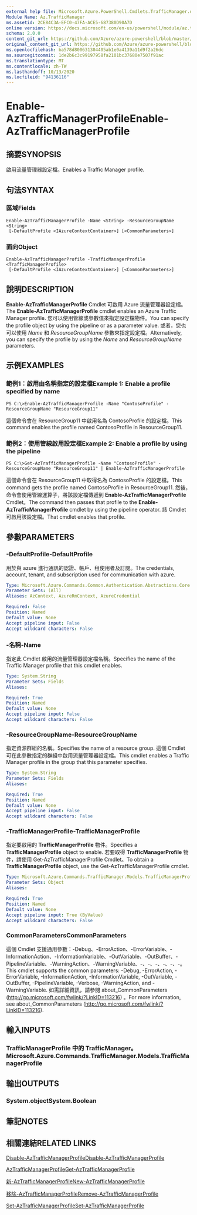 ```yaml
---
external help file: Microsoft.Azure.PowerShell.Cmdlets.TrafficManager.dll-Help.xml
Module Name: Az.TrafficManager
ms.assetid: 2CE84C3A-EFC0-47FA-ACE5-687380D90A7D
online version: https://docs.microsoft.com/en-us/powershell/module/az.trafficmanager/enable-aztrafficmanagerprofile
schema: 2.0.0
content_git_url: https://github.com/Azure/azure-powershell/blob/master/src/TrafficManager/TrafficManager/help/Enable-AzTrafficManagerProfile.md
original_content_git_url: https://github.com/Azure/azure-powershell/blob/master/src/TrafficManager/TrafficManager/help/Enable-AzTrafficManagerProfile.md
ms.openlocfilehash: ba578d800631304405ab1e0a4139a11d9f2a26dc
ms.sourcegitcommit: 1de2b6c3c99197958fa2101bc37680e7507f91ac
ms.translationtype: MT
ms.contentlocale: zh-TW
ms.lasthandoff: 10/13/2020
ms.locfileid: "94136116"
---
```

# <span data-ttu-id="9ef5d-101">Enable-AzTrafficManagerProfile</span><span class="sxs-lookup"><span data-stu-id="9ef5d-101">Enable-AzTrafficManagerProfile</span></span>

## <span data-ttu-id="9ef5d-102">摘要</span><span class="sxs-lookup"><span data-stu-id="9ef5d-102">SYNOPSIS</span></span>
<span data-ttu-id="9ef5d-103">啟用流量管理器設定檔。</span><span class="sxs-lookup"><span data-stu-id="9ef5d-103">Enables a Traffic Manager profile.</span></span>

## <span data-ttu-id="9ef5d-104">句法</span><span class="sxs-lookup"><span data-stu-id="9ef5d-104">SYNTAX</span></span>

### <span data-ttu-id="9ef5d-105">區域</span><span class="sxs-lookup"><span data-stu-id="9ef5d-105">Fields</span></span>
```
Enable-AzTrafficManagerProfile -Name <String> -ResourceGroupName <String>
 [-DefaultProfile <IAzureContextContainer>] [<CommonParameters>]
```

### <span data-ttu-id="9ef5d-106">面向</span><span class="sxs-lookup"><span data-stu-id="9ef5d-106">Object</span></span>
```
Enable-AzTrafficManagerProfile -TrafficManagerProfile <TrafficManagerProfile>
 [-DefaultProfile <IAzureContextContainer>] [<CommonParameters>]
```

## <span data-ttu-id="9ef5d-107">說明</span><span class="sxs-lookup"><span data-stu-id="9ef5d-107">DESCRIPTION</span></span>
<span data-ttu-id="9ef5d-108">**Enable-AzTrafficManagerProfile** Cmdlet 可啟用 Azure 流量管理器設定檔。</span><span class="sxs-lookup"><span data-stu-id="9ef5d-108">The **Enable-AzTrafficManagerProfile** cmdlet enables an Azure Traffic Manager profile.</span></span>
<span data-ttu-id="9ef5d-109">您可以使用管線或參數值來指定設定檔物件。</span><span class="sxs-lookup"><span data-stu-id="9ef5d-109">You can specify the profile object by using the pipeline or as a parameter value.</span></span>
<span data-ttu-id="9ef5d-110">或者，您也可以使用 *Name* 和 *ResourceGroupName* 參數來指定設定檔。</span><span class="sxs-lookup"><span data-stu-id="9ef5d-110">Alternatively, you can specify the profile by using the *Name* and *ResourceGroupName* parameters.</span></span>

## <span data-ttu-id="9ef5d-111">示例</span><span class="sxs-lookup"><span data-stu-id="9ef5d-111">EXAMPLES</span></span>

### <span data-ttu-id="9ef5d-112">範例1：啟用由名稱指定的設定檔</span><span class="sxs-lookup"><span data-stu-id="9ef5d-112">Example 1: Enable a profile specified by name</span></span>
```
PS C:\>Enable-AzTrafficManagerProfile -Name "ContosoProfile" -ResourceGroupName "ResourceGroup11"
```

<span data-ttu-id="9ef5d-113">這個命令會在 ResourceGroup11 中啟用名為 ContosoProfile 的設定檔。</span><span class="sxs-lookup"><span data-stu-id="9ef5d-113">This command enables the profile named ContosoProfile in ResourceGroup11.</span></span>

### <span data-ttu-id="9ef5d-114">範例2：使用管線啟用設定檔</span><span class="sxs-lookup"><span data-stu-id="9ef5d-114">Example 2: Enable a profile by using the pipeline</span></span>
```
PS C:\>Get-AzTrafficManagerProfile -Name "ContosoProfile" -ResourceGroupName "ResourceGroup11" | Enable-AzTrafficManagerProfile
```

<span data-ttu-id="9ef5d-115">這個命令會在 ResourceGroup11 中取得名為 ContosoProfile 的設定檔。</span><span class="sxs-lookup"><span data-stu-id="9ef5d-115">This command gets the profile named ContosoProfile in ResourceGroup11.</span></span>
<span data-ttu-id="9ef5d-116">然後，命令會使用管線運算子，將該設定檔傳遞到 **Enable-AzTrafficManagerProfile** Cmdlet。</span><span class="sxs-lookup"><span data-stu-id="9ef5d-116">The command then passes that profile to the **Enable-AzTrafficManagerProfile** cmdlet by using the pipeline operator.</span></span>
<span data-ttu-id="9ef5d-117">該 Cmdlet 可啟用該設定檔。</span><span class="sxs-lookup"><span data-stu-id="9ef5d-117">That cmdlet enables that profile.</span></span>

## <span data-ttu-id="9ef5d-118">參數</span><span class="sxs-lookup"><span data-stu-id="9ef5d-118">PARAMETERS</span></span>

### <span data-ttu-id="9ef5d-119">-DefaultProfile</span><span class="sxs-lookup"><span data-stu-id="9ef5d-119">-DefaultProfile</span></span>
<span data-ttu-id="9ef5d-120">用於與 azure 進行通訊的認證、帳戶、租使用者及訂閱。</span><span class="sxs-lookup"><span data-stu-id="9ef5d-120">The credentials, account, tenant, and subscription used for communication with azure.</span></span>

```yaml
Type: Microsoft.Azure.Commands.Common.Authentication.Abstractions.Core.IAzureContextContainer
Parameter Sets: (All)
Aliases: AzContext, AzureRmContext, AzureCredential

Required: False
Position: Named
Default value: None
Accept pipeline input: False
Accept wildcard characters: False
```

### <span data-ttu-id="9ef5d-121">-名稱</span><span class="sxs-lookup"><span data-stu-id="9ef5d-121">-Name</span></span>
<span data-ttu-id="9ef5d-122">指定此 Cmdlet 啟用的流量管理器設定檔名稱。</span><span class="sxs-lookup"><span data-stu-id="9ef5d-122">Specifies the name of the Traffic Manager profile that this cmdlet enables.</span></span>

```yaml
Type: System.String
Parameter Sets: Fields
Aliases:

Required: True
Position: Named
Default value: None
Accept pipeline input: False
Accept wildcard characters: False
```

### <span data-ttu-id="9ef5d-123">-ResourceGroupName</span><span class="sxs-lookup"><span data-stu-id="9ef5d-123">-ResourceGroupName</span></span>
<span data-ttu-id="9ef5d-124">指定資源群組的名稱。</span><span class="sxs-lookup"><span data-stu-id="9ef5d-124">Specifies the name of a resource group.</span></span>
<span data-ttu-id="9ef5d-125">這個 Cmdlet 可在此參數指定的群組中啟用流量管理器設定檔。</span><span class="sxs-lookup"><span data-stu-id="9ef5d-125">This cmdlet enables a Traffic Manager profile in the group that this parameter specifies.</span></span>

```yaml
Type: System.String
Parameter Sets: Fields
Aliases:

Required: True
Position: Named
Default value: None
Accept pipeline input: False
Accept wildcard characters: False
```

### <span data-ttu-id="9ef5d-126">-TrafficManagerProfile</span><span class="sxs-lookup"><span data-stu-id="9ef5d-126">-TrafficManagerProfile</span></span>
<span data-ttu-id="9ef5d-127">指定要啟用的 **TrafficManagerProfile** 物件。</span><span class="sxs-lookup"><span data-stu-id="9ef5d-127">Specifies a **TrafficManagerProfile** object to enable.</span></span>
<span data-ttu-id="9ef5d-128">若要取得 **TrafficManagerProfile** 物件，請使用 Get-AzTrafficManagerProfile Cmdlet。</span><span class="sxs-lookup"><span data-stu-id="9ef5d-128">To obtain a **TrafficManagerProfile** object, use the Get-AzTrafficManagerProfile cmdlet.</span></span>

```yaml
Type: Microsoft.Azure.Commands.TrafficManager.Models.TrafficManagerProfile
Parameter Sets: Object
Aliases:

Required: True
Position: Named
Default value: None
Accept pipeline input: True (ByValue)
Accept wildcard characters: False
```

### <span data-ttu-id="9ef5d-129">CommonParameters</span><span class="sxs-lookup"><span data-stu-id="9ef5d-129">CommonParameters</span></span>
<span data-ttu-id="9ef5d-130">這個 Cmdlet 支援通用參數：-Debug、-ErrorAction、-ErrorVariable、-InformationAction、-InformationVariable、-OutVariable、-OutBuffer、-PipelineVariable、-WarningAction、-WarningVariable、-、-、-、-、-、-。</span><span class="sxs-lookup"><span data-stu-id="9ef5d-130">This cmdlet supports the common parameters: -Debug, -ErrorAction, -ErrorVariable, -InformationAction, -InformationVariable, -OutVariable, -OutBuffer, -PipelineVariable, -Verbose, -WarningAction, and -WarningVariable.</span></span> <span data-ttu-id="9ef5d-131">如需詳細資訊，請參閱 about_CommonParameters (http://go.microsoft.com/fwlink/?LinkID=113216) 。</span><span class="sxs-lookup"><span data-stu-id="9ef5d-131">For more information, see about_CommonParameters (http://go.microsoft.com/fwlink/?LinkID=113216).</span></span>

## <span data-ttu-id="9ef5d-132">輸入</span><span class="sxs-lookup"><span data-stu-id="9ef5d-132">INPUTS</span></span>

### <span data-ttu-id="9ef5d-133">TrafficManagerProfile 中的 TrafficManager。</span><span class="sxs-lookup"><span data-stu-id="9ef5d-133">Microsoft.Azure.Commands.TrafficManager.Models.TrafficManagerProfile</span></span>

## <span data-ttu-id="9ef5d-134">輸出</span><span class="sxs-lookup"><span data-stu-id="9ef5d-134">OUTPUTS</span></span>

### <span data-ttu-id="9ef5d-135">System.object</span><span class="sxs-lookup"><span data-stu-id="9ef5d-135">System.Boolean</span></span>

## <span data-ttu-id="9ef5d-136">筆記</span><span class="sxs-lookup"><span data-stu-id="9ef5d-136">NOTES</span></span>

## <span data-ttu-id="9ef5d-137">相關連結</span><span class="sxs-lookup"><span data-stu-id="9ef5d-137">RELATED LINKS</span></span>

[<span data-ttu-id="9ef5d-138">Disable-AzTrafficManagerProfile</span><span class="sxs-lookup"><span data-stu-id="9ef5d-138">Disable-AzTrafficManagerProfile</span></span>](./Disable-AzTrafficManagerProfile.md)

[<span data-ttu-id="9ef5d-139">AzTrafficManagerProfile</span><span class="sxs-lookup"><span data-stu-id="9ef5d-139">Get-AzTrafficManagerProfile</span></span>](./Get-AzTrafficManagerProfile.md)

[<span data-ttu-id="9ef5d-140">新-AzTrafficManagerProfile</span><span class="sxs-lookup"><span data-stu-id="9ef5d-140">New-AzTrafficManagerProfile</span></span>](./New-AzTrafficManagerProfile.md)

[<span data-ttu-id="9ef5d-141">移除-AzTrafficManagerProfile</span><span class="sxs-lookup"><span data-stu-id="9ef5d-141">Remove-AzTrafficManagerProfile</span></span>](./Remove-AzTrafficManagerProfile.md)

[<span data-ttu-id="9ef5d-142">Set-AzTrafficManagerProfile</span><span class="sxs-lookup"><span data-stu-id="9ef5d-142">Set-AzTrafficManagerProfile</span></span>](./Set-AzTrafficManagerProfile.md)



